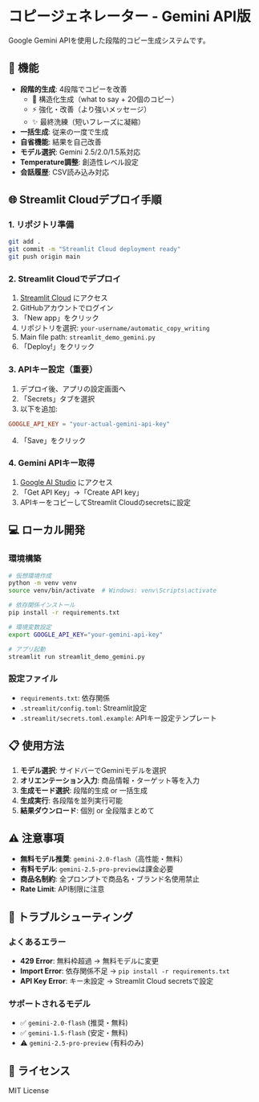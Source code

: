 # コピージェネレーター - Gemini API版

Google Gemini APIを使用した段階的コピー生成システムです。

## 🚀 機能

- **段階的生成**: 4段階でコピーを改善
  - 🎯 構造化生成（what to say + 20個のコピー）
  - ⚡ 強化・改善（より強いメッセージ）
  - ✨ 最終洗練（短いフレーズに凝縮）
- **一括生成**: 従来の一度で生成
- **自省機能**: 結果を自己改善
- **モデル選択**: Gemini 2.5/2.0/1.5系対応
- **Temperature調整**: 創造性レベル設定
- **会話履歴**: CSV読み込み対応

## 🌐 Streamlit Cloudデプロイ手順

### 1. リポジトリ準備
```bash
git add .
git commit -m "Streamlit Cloud deployment ready"
git push origin main
```

### 2. Streamlit Cloudでデプロイ
1. [Streamlit Cloud](https://share.streamlit.io/) にアクセス
2. GitHubアカウントでログイン
3. 「New app」をクリック
4. リポジトリを選択: `your-username/automatic_copy_writing`
5. Main file path: `streamlit_demo_gemini.py`
6. 「Deploy!」をクリック

### 3. APIキー設定（重要）
1. デプロイ後、アプリの設定画面へ
2. 「Secrets」タブを選択
3. 以下を追加:
```toml
GOOGLE_API_KEY = "your-actual-gemini-api-key"
```
4. 「Save」をクリック

### 4. Gemini APIキー取得
1. [Google AI Studio](https://aistudio.google.com/) にアクセス
2. 「Get API Key」→「Create API key」
3. APIキーをコピーしてStreamlit Cloudのsecretsに設定

## 💻 ローカル開発

### 環境構築
```bash
# 仮想環境作成
python -m venv venv
source venv/bin/activate  # Windows: venv\Scripts\activate

# 依存関係インストール
pip install -r requirements.txt

# 環境変数設定
export GOOGLE_API_KEY="your-gemini-api-key"

# アプリ起動
streamlit run streamlit_demo_gemini.py
```

### 設定ファイル
- `requirements.txt`: 依存関係
- `.streamlit/config.toml`: Streamlit設定
- `.streamlit/secrets.toml.example`: APIキー設定テンプレート

## 📋 使用方法

1. **モデル選択**: サイドバーでGeminiモデルを選択
2. **オリエンテーション入力**: 商品情報・ターゲット等を入力
3. **生成モード選択**: 段階的生成 or 一括生成
4. **生成実行**: 各段階を並列実行可能
5. **結果ダウンロード**: 個別 or 全段階まとめて

## ⚠️ 注意事項

- **無料モデル推奨**: `gemini-2.0-flash`（高性能・無料）
- **有料モデル**: `gemini-2.5-pro-preview`は課金必要
- **商品名制約**: 全プロンプトで商品名・ブランド名使用禁止
- **Rate Limit**: API制限に注意

## 🔧 トラブルシューティング

### よくあるエラー
- **429 Error**: 無料枠超過 → 無料モデルに変更
- **Import Error**: 依存関係不足 → `pip install -r requirements.txt`
- **API Key Error**: キー未設定 → Streamlit Cloud secretsで設定

### サポートされるモデル
- ✅ `gemini-2.0-flash` (推奨・無料)
- ✅ `gemini-1.5-flash` (安定・無料)
- ⚠️ `gemini-2.5-pro-preview` (有料のみ)

## 📄 ライセンス

MIT License 